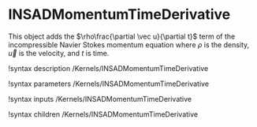 # INSADMomentumTimeDerivative

This object adds the $\rho\frac{\partial \vec u}{\partial t}$ term of the
incompressible Navier Stokes momentum equation where $\rho$ is the density,
$\vec u$ is the velocity, and $t$ is time.

!syntax description /Kernels/INSADMomentumTimeDerivative<RESIDUAL>

!syntax parameters /Kernels/INSADMomentumTimeDerivative<RESIDUAL>

!syntax inputs /Kernels/INSADMomentumTimeDerivative<RESIDUAL>

!syntax children /Kernels/INSADMomentumTimeDerivative<RESIDUAL>
